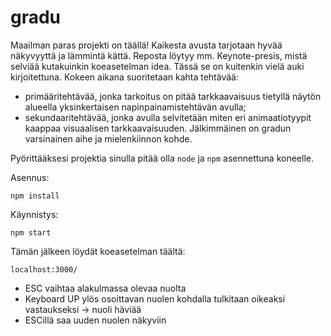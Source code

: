 # gradu

Maailman paras projekti on täällä! Kaikesta avusta tarjotaan hyvää näkyvyyttä ja lämmintä kättä.
Reposta löytyy mm. Keynote-presis, mistä selviää kutakuinkin koeasetelman idea. Tässä se on kuitenkin vielä auki kirjoitettuna.
Kokeen aikana suoritetaan kahta tehtävää:

- primääritehtävää, jonka tarkoitus on pitää tarkkaavaisuus tietyllä näytön alueella yksinkertaisen napinpainamistehtävän avulla;
- sekundaaritehtävää, jonka avulla selvitetään miten eri animaatiotyypit kaappaa visuaalisen tarkkaavaisuuden. Jälkimmäinen on gradun varsinainen aihe ja mielenkiinnon kohde.

Pyörittääksesi projektia sinulla pitää olla `node` ja `npm` asennettuna koneelle.

Asennus:

`npm install`

Käynnistys:

`npm start`

Tämän jälkeen löydät koeasetelman täältä:

`localhost:3000/`

- ESC vaihtaa alakulmassa olevaa nuolta
- Keyboard UP ylös osoittavan nuolen kohdalla tulkitaan oikeaksi vastaukseksi -> nuoli häviää
- ESCillä saa uuden nuolen näkyviin
